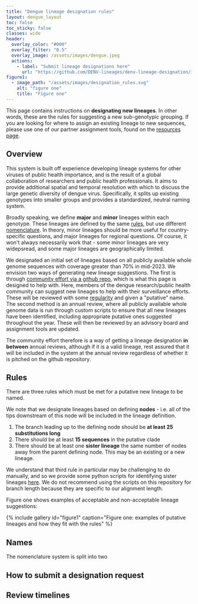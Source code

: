 ```yaml
---
title: "Dengue lineage designation rules"
layout: dengue_layout
toc: false
toc_sticky: false
classes: wide
header:
  overlay_color: "#000"
  overlay_filter: "0.5"
  overlay_image: /assets/images/dengue.jpeg
  actions:
    - label: "Submit lineage designations here"
      url: "https://github.com/DENV-lineages/denv-lineage-designation/issues"
figure1:
  - image_path: "/assets/images/designation_rules.svg"
    alt: "figure one"
    title: "Figure one"
---
```


This page contains instructions on **designating new lineages**. In other words, these are the rules for suggesting a new sub-genotypic grouping. If you are looking for where to assign an existing lineage to new sequences, please use one of our partner assignment tools, found on the [resources page](/_pages/resources/).


## Overview

This system is built off experience developing lineage systems for other viruses of public health importance, and is the result of a global collaboration of researchers and public health professionals. It aims to provide additional spatial and temporal resolution with which to discuss the large genetic diversity of dengue virus. Specifically, it splits up existing genotypes into smaller groups and provides a standardized, neutral naming system.

Broadly speaking, we define **major** and **minor** lineages within each genotype. These lineages are defined by the same [rules](#rules), but use different [nomenclature](#names). In theory, minor lineages should be more useful for country-specific questions, and major lineages for regional questions. Of course, it won't always necessarily work that - some minor lineages are very widepsread, and some major lineages are geographically limited. 

We designated an initial set of lineages based on all publicly available whole genome sequences with coverage greater than 70% in mid-2023. We envision two ways of generating new lineage suggestions. The first is through [community effort via a github repo](#how-to-submit-a-designation-request), which is what this page is designed to help with. Here, members of the dengue research/public health community can suggest new lineages to help with their surveillance efforts. These will be reviewed with some [regularity](#review-timelines) and given a "putative" name. The second method is an annual review, where all publicly available whole genome data is run through custom scripts to ensure that all new lineages have been identified, including appropriate putative ones suggested throughout the year. These will then be reviewed by an advisory board and assignment tools are updated. 

The community effort therefore is a way of getting a lineage designation **in between** annual reviews, although if it is a valid lineage, rest assured that it will be included in the system at the annual review regardless of whether it is pitched on the github repository.

## Rules

There are three rules which must be met for a putative new lineage to be named. 

We note that we designate lineages based on defining **nodes** - i.e. all of the tips downstream of this node will be included in the lineage definition.

1. The branch leading up to the defining node should be **at least 25 substitutions long**
2. There should be at least **15 sequences** in the putative clade
3. There should be at least one **sister lineage** the same number of nodes away from the parent defining node. This may be an existing or a new lineage. 

We understand that third rule in particular may be challenging to do manually, and so we provide some python scripts for identifying sister lineages [here](https://github.com/DENV-lineages/lineages-paper). We do not recommend using the scripts on this repository for branch length because they are specific to our alignment length.

Figure one shows examples of acceptable and non-acceptable lineage suggestions:

{% include gallery id="figure1" caption="Figure one: examples of putative lineages and how they fit with the rules" %}


## Names

The nomenclature system is split into two 

## How to submit a designation request

## Review timelines